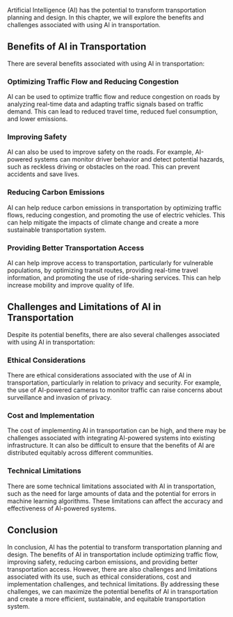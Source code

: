 
Artificial Intelligence (AI) has the potential to transform transportation planning and design. In this chapter, we will explore the benefits and challenges associated with using AI in transportation.

Benefits of AI in Transportation
--------------------------------

There are several benefits associated with using AI in transportation:

### Optimizing Traffic Flow and Reducing Congestion

AI can be used to optimize traffic flow and reduce congestion on roads by analyzing real-time data and adapting traffic signals based on traffic demand. This can lead to reduced travel time, reduced fuel consumption, and lower emissions.

### Improving Safety

AI can also be used to improve safety on the roads. For example, AI-powered systems can monitor driver behavior and detect potential hazards, such as reckless driving or obstacles on the road. This can prevent accidents and save lives.

### Reducing Carbon Emissions

AI can help reduce carbon emissions in transportation by optimizing traffic flows, reducing congestion, and promoting the use of electric vehicles. This can help mitigate the impacts of climate change and create a more sustainable transportation system.

### Providing Better Transportation Access

AI can help improve access to transportation, particularly for vulnerable populations, by optimizing transit routes, providing real-time travel information, and promoting the use of ride-sharing services. This can help increase mobility and improve quality of life.

Challenges and Limitations of AI in Transportation
--------------------------------------------------

Despite its potential benefits, there are also several challenges associated with using AI in transportation:

### Ethical Considerations

There are ethical considerations associated with the use of AI in transportation, particularly in relation to privacy and security. For example, the use of AI-powered cameras to monitor traffic can raise concerns about surveillance and invasion of privacy.

### Cost and Implementation

The cost of implementing AI in transportation can be high, and there may be challenges associated with integrating AI-powered systems into existing infrastructure. It can also be difficult to ensure that the benefits of AI are distributed equitably across different communities.

### Technical Limitations

There are some technical limitations associated with AI in transportation, such as the need for large amounts of data and the potential for errors in machine learning algorithms. These limitations can affect the accuracy and effectiveness of AI-powered systems.

Conclusion
----------

In conclusion, AI has the potential to transform transportation planning and design. The benefits of AI in transportation include optimizing traffic flow, improving safety, reducing carbon emissions, and providing better transportation access. However, there are also challenges and limitations associated with its use, such as ethical considerations, cost and implementation challenges, and technical limitations. By addressing these challenges, we can maximize the potential benefits of AI in transportation and create a more efficient, sustainable, and equitable transportation system.
